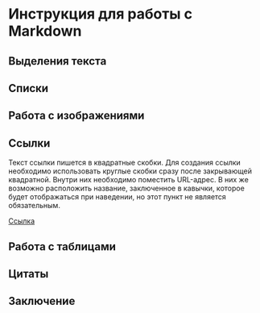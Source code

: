 # Инструкция для работы с Markdown

## Выделения текста

## Списки

## Работа с изображениями

## Ссылки

Текст ссылки пишется в квадратные скобки. Для создания ссылки необходимо использовать круглые скобки сразу после закрывающей квадратной. Внутри них необходимо поместить URL-адрес. В них же возможно расположить название, заключенное в кавычки, которое будет отображаться при наведении, но этот пункт не является обязательным.

  [Ссылка](http://example.com/ "Необязательная подсказка")

## Работа с таблицами

## Цитаты

## Заключение
